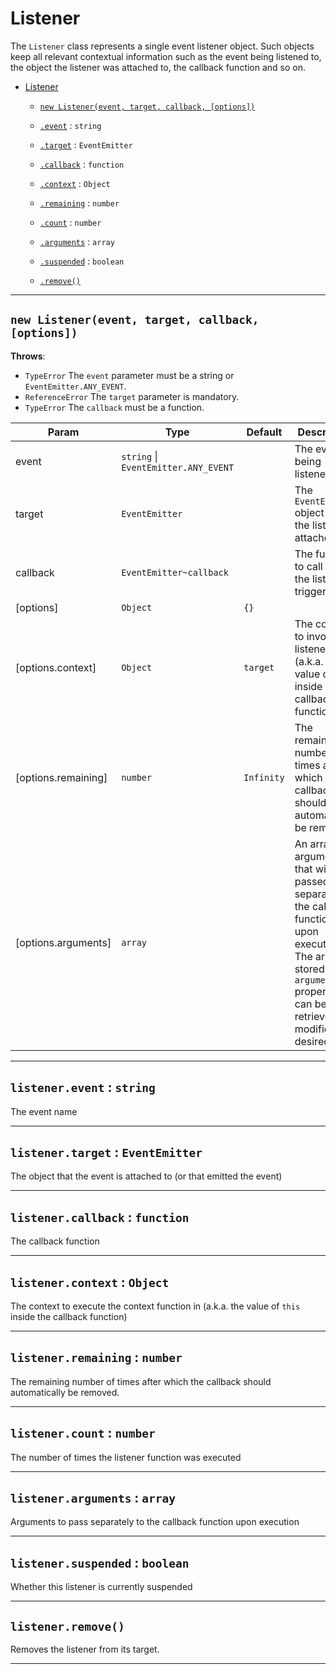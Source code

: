 <a name="Listener"></a>

# Listener
The `Listener` class represents a single event listener object. Such objects keep all relevant
contextual information such as the event being listened to, the object the listener was attached
to, the callback function and so on.

<!--**Kind**: global class  
-->


* [Listener](#Listener)

    * [`new Listener(event, target, callback, [options])`](#new_Listener_new)

    * [`.event`](#Listener+event) : <code>string</code>

    * [`.target`](#Listener+target) : <code>EventEmitter</code>

    * [`.callback`](#Listener+callback) : <code>function</code>

    * [`.context`](#Listener+context) : <code>Object</code>

    * [`.remaining`](#Listener+remaining) : <code>number</code>

    * [`.count`](#Listener+count) : <code>number</code>

    * [`.arguments`](#Listener+arguments) : <code>array</code>

    * [`.suspended`](#Listener+suspended) : <code>boolean</code>

    * [`.remove()`](#Listener+remove)


* * *

<a name="new_Listener_new"></a>

## `new Listener(event, target, callback, [options])`
<!---->
**Throws**:

- <code>TypeError</code> The `event` parameter must be a string or `EventEmitter.ANY_EVENT`.
- <code>ReferenceError</code> The `target` parameter is mandatory.
- <code>TypeError</code> The `callback` must be a function.


| Param | Type | Default | Description |
| --- | --- | --- | --- |
| event | <code>string</code> \| <code>EventEmitter.ANY\_EVENT</code> |  | The event being listened to |
| target | <code>EventEmitter</code> |  | The `EventEmitter` object that the listener is attached to |
| callback | <code>EventEmitter~callback</code> |  | The function to call when the listener is triggered |
| [options] | <code>Object</code> | <code>{}</code> |  |
| [options.context] | <code>Object</code> | <code>target</code> | The context to invoke the listener in (a.k.a. the value of `this` inside the callback function). |
| [options.remaining] | <code>number</code> | <code>Infinity</code> | The remaining number of times after which the callback should automatically be removed. |
| [options.arguments] | <code>array</code> |  | An array of arguments that will be passed separately to the callback function upon execution. The array is stored in the `arguments` property and can be retrieved or modified as desired. |


* * *

<a name="Listener+event"></a>

## `listener.event` : <code>string</code>
The event name

<!--**Kind**: instance property of [<code>Listener</code>](#Listener)  
-->

* * *

<a name="Listener+target"></a>

## `listener.target` : <code>EventEmitter</code>
The object that the event is attached to (or that emitted the event)

<!--**Kind**: instance property of [<code>Listener</code>](#Listener)  
-->

* * *

<a name="Listener+callback"></a>

## `listener.callback` : <code>function</code>
The callback function

<!--**Kind**: instance property of [<code>Listener</code>](#Listener)  
-->

* * *

<a name="Listener+context"></a>

## `listener.context` : <code>Object</code>
The context to execute the context function in (a.k.a. the value of `this` inside the
callback function)

<!--**Kind**: instance property of [<code>Listener</code>](#Listener)  
-->

* * *

<a name="Listener+remaining"></a>

## `listener.remaining` : <code>number</code>
The remaining number of times after which the callback should automatically be removed.

<!--**Kind**: instance property of [<code>Listener</code>](#Listener)  
-->

* * *

<a name="Listener+count"></a>

## `listener.count` : <code>number</code>
The number of times the listener function was executed

<!--**Kind**: instance property of [<code>Listener</code>](#Listener)  
-->

* * *

<a name="Listener+arguments"></a>

## `listener.arguments` : <code>array</code>
Arguments to pass separately to the callback function upon execution

<!--**Kind**: instance property of [<code>Listener</code>](#Listener)  
-->

* * *

<a name="Listener+suspended"></a>

## `listener.suspended` : <code>boolean</code>
Whether this listener is currently suspended

<!--**Kind**: instance property of [<code>Listener</code>](#Listener)  
-->

* * *

<a name="Listener+remove"></a>

## `listener.remove()`
Removes the listener from its target.

<!--**Kind**: instance method of [<code>Listener</code>](#Listener)  
-->

* * *

